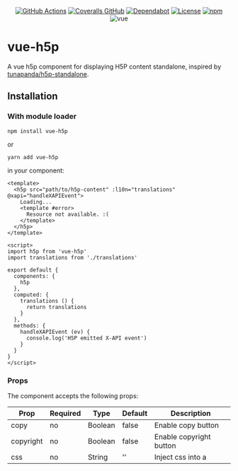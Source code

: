 <div align="center">

[![GitHub Actions](https://img.shields.io/github/actions/workflow/status/technowledgy/vue-h5p/push.yaml?branch=main)](https://github.com/technowledgy/vue-h5p/actions/workflows/push.yaml)
[![Coveralls GitHub](https://img.shields.io/coveralls/github/technowledgy/vue-h5p)](https://coveralls.io/github/technowledgy/vue-h5p)
[![Dependabot](https://img.shields.io/badge/dependabot-enabled-success)](https://github.com/technowledgy/vue-h5p/blob/main/package.json)
[![License](https://img.shields.io/npm/l/vue-h5p)](https://github.com/technowledgy/vue-h5p/blob/main/LICENSE)
[![npm](https://img.shields.io/npm/v/vue-h5p)](https://www.npmjs.com/package/vue-h5p)
![vue](https://img.shields.io/badge/vue-2.x-brightgreen)

</div>

# vue-h5p

A vue h5p component for displaying H5P content standalone, inspired by [tunapanda/h5p-standalone](https://github.com/tunapanda/h5p-standalone).

## Installation

### With module loader

`npm install vue-h5p`

or

`yarn add vue-h5p`

in your component:

```
<template>
  <h5p src="path/to/h5p-content" :l10n="translations" @xapi="handleXAPIEvent">
    Loading...
    <template #error>
      Resource not available. :(
    </template>
  </h5p>
</template>

<script>
import h5p from 'vue-h5p'
import translations from './translations'

export default {
  components: {
    h5p
  },
  computed: {
    translations () {
      return translations
    }
  },
  methods: {
    handleXAPIEvent (ev) {
      console.log('H5P emitted X-API event')
    }
  }
}
</script>
```

### Props

The component accepts the following props:

| Prop       | Required | Type    | Default | Description                             |
| ---------- | -------- | ------- | ------- | --------------------------------------- |
| copy       | no       | Boolean | false   | Enable copy button                      |
| copyright  | no       | Boolean | false   | Enable copyright button                 |
| css        | no       | String  | ''      | Inject css into a <style> in the iframe |
| embed      | no       | String  | ''      | Set embedCode and enable embed button   |
| export     | no       | String  | ''      | Set exportUrl and enable export button  |
| fullscreen | no       | Boolean | false   | Enable fullscreen button                |
| icon       | no       | Boolean | false   | Enable H5P icon                         |
| l10n       | no       | Object  | {}      | UI translations                         |
| resize     | no       | String  | ''      | Set resizeCode                          |
| src        | yes      | String  | -       | Path to the h5p content                 |
| actor      | no       | Object  | -       | Set actor for emitted xAPI statements   |

See [Creating your own h5p plugin](https://h5p.org/creating-your-own-h5p-plugin) for translation strings.

NOTE: UI translations are not reactive. You have to manually trigger a rerender for translation changes to take effect (e.g. by binding :key to your locale).

### Events

All events emitted by H5P are emitted by vue-h5p, event names are the H5P [event type](https://h5p.org/events), payload is the event data.

Besides that we emit an "ready" event when H5P signals that its loaded.

### Slots

You can use the default slot to render a placeholder while the content is loading.

The named slot "error" is rendered if a request to get the h5p JSON files fails, the slot-scope provides failed request as "error" object.

### Custom CSS

You can inject custom CSS into the H5P iframe by using the `css` prop.

```html
<h5p
  src="path/to/h5p-content"
  :css="`
    .class-in-the-iframe {
      background-color: #fff;
    }
  `"
/>
```

# Actor for xAPI statements

The actor prop can be set to either a combination of name and email adress or to a combination of name and homePage, according to the xAPI specs.

```javascript
{
  name: 'John Doe',
  mail: 'john.doe@example.com'
}

{
  name: 'account-id',
  homePage: 'https://example.com'
}
```

## Development

Put your extracted h5p content into example/public/h5p, files are served by vue-dev-server.

Serve the example using

`yarn serve`

Write code, commit changes using conventional commits.

Prepare release with

`yarn pre-version`
